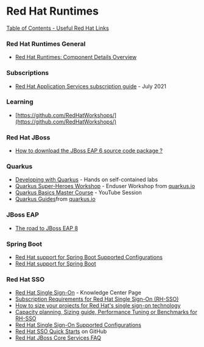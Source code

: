 # Red Hat Runtimes

[Table of Contents - Useful Red Hat Links](https://github.com/pslucas0212/UsefulRedHatLinks)

### Red Hat Runtimes General
- [Red Hat Runtimes: Component Details Overview](https://access.redhat.com/articles/3348731)

### Subscriptions
- [Red Hat Application Services subscription guide](https://www.redhat.com/en/resources/application-services-subscription-guide-detail) - July 2021

### Learning
- [https://github.com/RedHatWorkshops/](https://github.com/RedHatWorkshops/)

### Red Hat JBoss
- [How to download the JBoss EAP 6 source code package ?](https://access.redhat.com/solutions/1395353)

### Quarkus
- [Developing with Quarkus](https://developers.redhat.com/courses/quarkus) - Hands on self-contained labs
- [Quarkus Super-Heroes Workshop](https://quarkus.io/quarkus-workshops/super-heroes/) - Enduser Workshop from [quarkus.io](https://quarkus.io/)
- [Quarkus Basics Master Course](https://www.redhat.com/en/about/videos/quarkus-basics-master-course) - YouTube Session
- [Quarkus Guides](https://quarkus.io/guides/)from [quarkus.io](https://quarkus.io/)

### JBoss EAP
- [The road to JBoss EAP 8](https://developers.redhat.com/articles/2022/06/24/road-jboss-eap-8?sc_cid=7013a00000317qdAAA#)

### Spring Boot
- [Red Hat support for Spring Boot Supported Configurations](https://access.redhat.com/articles/3349341)
- [Red Hat support for Spring Boot](https://access.redhat.com/products/spring-boot)

### Red Hat SSO
- [Red Hat Single Sign-On](https://access.redhat.com/products/red-hat-single-sign-on#whatsnew) - Knowledge Center Page
- [Subscription Requirements for Red Hat Single Sign-On (RH-SSO)](https://access.redhat.com/solutions/2428751)
- [How to size your projects for Red Hat's single sign-on technology](https://developers.redhat.com/articles/2021/06/07/how-size-your-projects-red-hats-single-sign-technology#)
- [Capacity planning, Sizing guide, Performance Tuning or Benchmarks for RH-SSO](https://access.redhat.com/solutions/3217681)
- [Red Hat Single Sign-On Supported Configurations](https://access.redhat.com/articles/2342861)
- [Red Hat SSO Quick Starts](https://github.com/redhat-developer/redhat-sso-quickstarts) on GitHub
- [Red Hat JBoss Core Services FAQ](https://access.redhat.com/articles/2294961)
